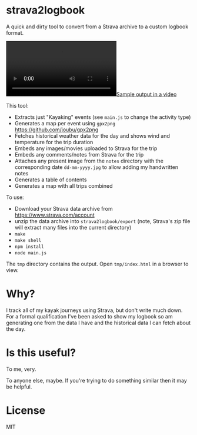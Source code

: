 # strava2logbook

A quick and dirty tool to convert from a Strava archive to a custom logbook format.

[![Sample output in a video](https://github.com/ringtailsoftware/strava2logbook/raw/refs/heads/main/demo/logbook.mov)]([https://youtu.be/vt5fpE0bzSY](https://github.com/ringtailsoftware/strava2logbook/raw/refs/heads/main/demo/logbook.mov))

This tool:

 - Extracts just "Kayaking" events (see `main.js` to change the activity type)
 - Generates a map per event using `gpx2png` https://github.com/joubu/gpx2png
 - Fetches historical weather data for the day and shows wind and temperature for the trip duration
 - Embeds any images/movies uploaded to Strava for the trip
 - Embeds any comments/notes from Strava for the trip
 - Attaches any present image from the `notes` directory with the corresponding date `dd-mm-yyyy.jpg` to allow adding my handwritten notes 
 - Generates a table of contents
 - Generates a map with all trips combined

To use:

 - Download your Strava data archive from https://www.strava.com/account
 - unzip the data archive into `strava2logbook/export` (note, Strava's zip file will extract many files into the current directory)
 - `make`
 - `make shell`
 - `npm install`
 - `node main.js`

The `tmp` directory contains the output. Open `tmp/index.html` in a browser to view.


# Why?

I track all of my kayak journeys using Strava, but don't write much down. For a formal qualification I've been asked to show my logbook so am generating one from the data I have and the historical data I can fetch about the day.

# Is this useful?

To me, very.

To anyone else, maybe. If you're trying to do something similar then it may be helpful.

# License

MIT
